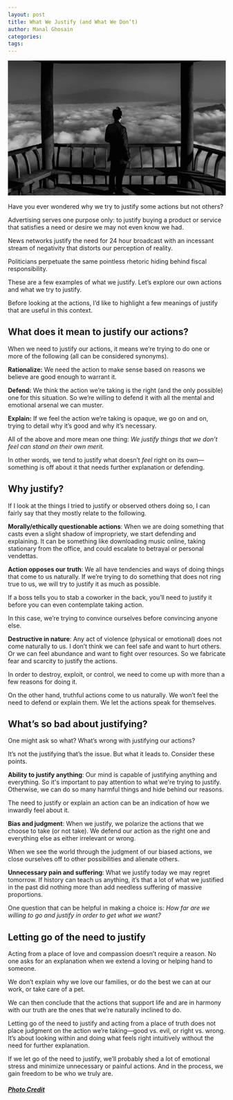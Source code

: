 ```yaml
---
layout: post
title: What We Justify (and What We Don’t)
author: Manal Ghosain
categories:
tags:
---
```


![Looking at the clouds](/images/clouds-bw.jpg)

Have you ever wondered why we try to justify some actions but not others? 

Advertising serves one purpose only: to justify buying a product or service that satisfies a need or desire we may not even know we had. 

News networks justify the need for 24 hour broadcast with an incessant stream of negativity that distorts our perception of reality. 

Politicians perpetuate the same pointless rhetoric hiding behind fiscal responsibility. 

These are a few examples of what we justify. Let’s explore our own actions and what we try to justify. 

Before looking at the actions, I’d like to highlight a few meanings of justify that are useful in this context. 

## What does it mean to justify our actions?

When we need to justify our actions, it means we’re trying to do one or more of the following (all can be considered synonyms). 

**Rationalize:** We need the action to make sense based on reasons we believe are good enough to warrant it. 

**Defend:** We think the action we’re taking is the right (and the only possible) one for this situation. So we’re willing to defend it with all the mental and emotional arsenal we can muster. 

**Explain:** If we feel the action we’re taking is opaque, we go on and on, trying to detail why it’s good and why it’s necessary. 

All of the above and more mean one thing: _We justify things that we don’t feel can stand on their own merit._ 

In other words, we tend to justify what doesn’t _feel_ right on its own—something is off about it that needs further explanation or defending. 

## Why justify?

If I look at the things I tried to justify or observed others doing so, I can fairly say that they mostly relate to the following. 

**Morally/ethically questionable actions**: When we are doing something that casts even a slight shadow of impropriety, we start defending and explaining. It can be something like downloading music online, taking stationary from the office, and could escalate to betrayal or personal vendettas. 

**Action opposes our truth**: We all have tendencies and ways of doing things that come to us naturally. If we’re trying to do something that does not ring true to us, we will try to justify it as much as possible. 

If a boss tells you to stab a coworker in the back, you’ll need to justify it before you can even contemplate taking action. 

In this case, we’re trying to convince ourselves before convincing anyone else. 

**Destructive in nature**: Any act of violence (physical or emotional) does not come naturally to us. I don’t think we can feel safe and want to hurt others. Or we can feel abundance and want to fight over resources. So we fabricate fear and scarcity to justify the actions. 

In order to destroy, exploit, or control, we need to come up with more than a few reasons for doing it. 

On the other hand, truthful actions come to us naturally. We won’t feel the need to defend or explain them. We let the actions speak for themselves. 

## What’s so bad about justifying?

One might ask so what? What’s wrong with justifying our actions? 

It’s not the justifying that’s the issue. But what it leads to. Consider these points. 

**Ability to justify anything**: Our mind is capable of justifying anything and everything. So it's important to pay attention to what we're trying to justify. Otherwise, we can do so many harmful things and hide behind our reasons. 

The need to justify or explain an action can be an indication of how we inwardly feel about it. 

**Bias and judgment**: When we justify, we polarize the actions that we choose to take (or not take). We defend our action as the right one and everything else as either irrelevant or wrong. 

When we see the world through the judgment of our biased actions, we close ourselves off to other possibilities and alienate others. 

**Unnecessary pain and suffering**: What we justify today we may regret tomorrow. If history can teach us anything, it’s that a lot of what we justified in the past did nothing more than add needless suffering of massive proportions. 

One question that can be helpful in making a choice is: _How far are we willing to go and justify in order to get what we want?_

## Letting go of the need to justify

Acting from a place of love and compassion doesn’t require a reason. No one asks for an explanation when we extend a loving or helping hand to someone.

We don’t explain why we love our families, or do the best we can at our work, or take care of a pet.

We can then conclude that the actions that support life and are in harmony with our truth are the ones that we’re naturally inclined to do.

Letting go of the need to justify and acting from a place of truth does not place judgment on the action we’re taking—good vs. evil, or right vs. wrong. It’s about looking within and doing what feels right intuitively without the need for further explanation.

If we let go of the need to justify, we’ll probably shed a lot of emotional stress and minimize unnecessary or painful actions. And in the process, we gain freedom to be who we truly are.

##### [Photo Credit](http://www.flickr.com/photos/jonathankosread/8244072348/)